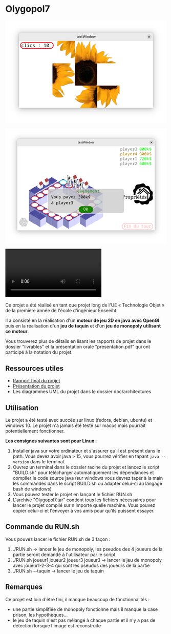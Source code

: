 # Olygopol7

![Image du jeu de Taquin](./DemoTaquin.png)

![Image du jeu de Monopoly](./DemoMonopoly.png)

![Vidéo du jeu de Monopoly](./DemoMonopoly.webm)

Ce projet a été réalisé en tant que projet long de l'UE « Technologie Objet » de la première année de l'école d'ingénieur Enseeiht.

Il a consisté en la réalisation d'un **moteur de jeu 2D en java avec OpenGl** puis en la réalisation d'un
**jeu de taquin** et d'un **jeu de monopoly utilisant ce moteur**.

Vous trouverez plus de détails en lisant les rapports de projet dans le dossier "livrables" et
la présentation orale "presentation.pdf" qui ont participé à la notation du projet.

## Ressources utiles

- [Rapport final du projet](./livrables/rapport3.pdf)
- [Présentation du projet](./livrables/presentation.pdf)
- Les diagrammes UML du projet dans le dossier doc/architectures

## Utilisation

Le projet a été testé avec succès sur linux (fedora, debian, ubuntu) et windows 10.
Le projet n'a jamais été testé sur macos mais pourrait potentiellement fonctionner.

**Les consignes suivantes sont pour Linux :**

1. Installer java sur votre ordinateur et s'assurer qu'il est présent dans le path. Vous devez avoir java > 15, vous pourrez vérifier en tapant `java --version` dans le terminal.
2. Ouvrez un terminal dans le dossier racine du projet et lancez le script "BUILD.sh" pour télécharger automatiquement les dépendances et compiler le code source java
(sur windows vous devrez taper à la main les commandes dans le script BUILD.sh ou adapter celui-ci au langage bash de windows)
3. Vous pouvez tester le projet en lançant le fichier RUN.sh
4. L'archive "Olygopol7.tar" contient tous les fichiers nécessaires pour lancer le projet compilé sur n'importe quelle machine. Vous pouvez copier celui-ci et l'envoyer à vos amis pour qu'ils puissent essayer.

## Commande du RUN.sh

Vous pouvez lancer le fichier RUN.sh de 3 façon :
1. ./RUN.sh -> lancer le jeu de monopoly, les pseudos des 4 joueurs de la partie seront demandé à l'utilisateur par le script
2. ./RUN.sh joueur1 joueur2 joueur3 joueur3 -> lancer le jeu de monopoly avec joueur1-2-3-4 qui sont les pseudos des joueurs de la partie
3. ./RUN.sh --taquin -> lancer le jeu de taquin

## Remarques

Ce projet est loin d'être fini, il manque beaucoup de fonctionnalités :
- une partie simplifiée de monopoly fonctionne mais il manque la case prison, les hypothèques...
- le jeu de taquin n'est pas mélangé à chaque partie et il n'y a pas de détection lorsque l'image est reconstruite
